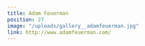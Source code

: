 ```yaml
---
title: Adam Feuerman
position: 27
image: "/uploads/gallery__adamfeuerman.jpg"
link: http://www.adamfeuerman.com/
---
```


